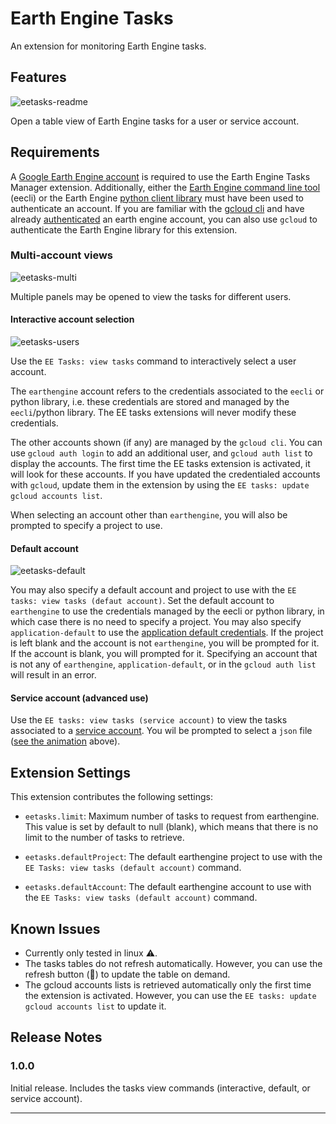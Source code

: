 # Earth Engine Tasks

An extension for monitoring Earth Engine tasks. 

## Features

![eetasks-readme](https://raw.githubusercontent.com/lopezvoliver/eetasks/main/eetasks-readme.gif)

Open a table view of Earth Engine tasks for a user or service account. 

## Requirements

A [Google Earth Engine account](https://code.earthengine.google.com/register) is required to use the Earth Engine Tasks Manager extension. Additionally, either the [Earth Engine command line tool](https://developers.google.com/earth-engine/guides/command_line) (eecli) or the Earth Engine [python client library](https://developers.google.com/earth-engine/guides/python_install) must have been used to authenticate an account. If you are familiar with the [gcloud cli](https://cloud.google.com/sdk/docs/install) and have already [authenticated](https://cloud.google.com/sdk/gcloud/reference/auth/login) an earth engine account, you can also use `gcloud` to authenticate the Earth Engine library for this extension. 

### Multi-account views

![eetasks-multi](https://raw.githubusercontent.com/lopezvoliver/eetasks/main/eetasks-multi.png)

Multiple panels may be opened to view the tasks for different users.


#### Interactive account selection

![eetasks-users](https://raw.githubusercontent.com/lopezvoliver/eetasks/main/eetasks-users.png)

Use the `EE Tasks: view tasks` command to interactively select a user account. 

The `earthengine` account refers to the credentials associated to the `eecli` or python library, i.e. these credentials are stored and managed by the `eecli`/python library. The EE tasks extensions will never modify these credentials. 

The other accounts shown (if any) are managed by the `gcloud cli`. You can use `gcloud auth login` to add an additional user, and `gcloud auth list` to display the accounts. The first time the EE tasks extension is activated, it will look for these accounts. If you have updated the credentialed accounts with `gcloud`, update them in the extension by using the `EE tasks: update gcloud accounts list`. 

When selecting an account other than `earthengine`, you will also be prompted to specify a project to use. 

#### Default account

![eetasks-default](https://raw.githubusercontent.com/lopezvoliver/eetasks/main/eetasks-default.png)

You may also specify a default account and project to use with the `EE tasks: view tasks (defaut account)`. Set the default account to `earthengine` to use the credentials managed by the eecli or python library, in which case there is no need to specify a project. You may also specify `application-default` to use the [application default credentials](https://cloud.google.com/sdk/gcloud/reference/auth/application-default). If the project is left blank and the account is not `earthengine`, you will be prompted for it. If the account is blank, you will prompted for it. Specifying an account that is not any of `earthengine`, `application-default`, or in the `gcloud auth list` will result in an error. 

#### Service account (advanced use)

Use the `EE tasks: view tasks (service account)` to view the tasks associated to a [service account](https://developers.google.com/earth-engine/guides/service_account). You wil be prompted to select a `json` file ([see the animation](#features) above).


## Extension Settings

This extension contributes the following settings:

* `eetasks.limit`: Maximum number of tasks to request from earthengine. This value is set by default to null (blank), which means that there is no limit to the number of tasks to retrieve. 

* `eetasks.defaultProject`: The default earthengine project to use with the `EE Tasks: view tasks (default account)` command.

* `eetasks.defaultAccount`: The default earthengine account to use with the `EE Tasks: view tasks (default account)` command.


## Known Issues

- Currently only tested in linux ⚠️. 
- The tasks tables do not refresh automatically. However, you can use the refresh button (🔄) to update the table on demand. 
- The gcloud accounts lists is retrieved automatically only the first time the extension is activated. However, you can use the `EE tasks: update gcloud accounts list` to update it. 


## Release Notes

### 1.0.0

Initial release. Includes the tasks view commands (interactive, default, or service account).

---